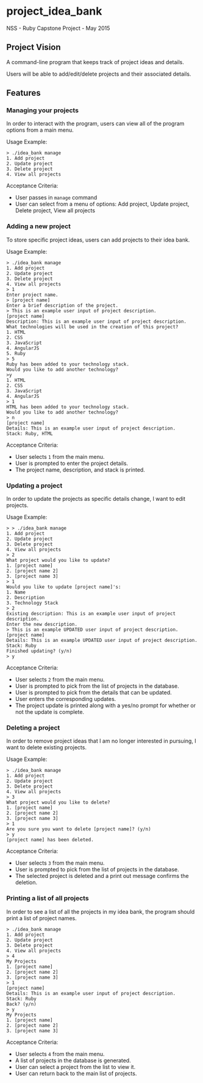 # project_idea_bank
NSS - Ruby Capstone Project - May 2015

## Project Vision

A command-line program that keeps track of project ideas and details.

Users will be able to add/edit/delete projects and their associated details.

## Features

### Managing your projects

In order to interact with the program, users can view all of the program options from a main menu.

Usage Example:
```
> ./idea_bank manage
1. Add project
2. Update project
3. Delete project
4. View all projects
```

Acceptance Criteria:
* User passes in `manage` command
* User can select from a menu of options: Add project, Update project, Delete project, View all projects

### Adding a new project

To store specific project ideas, users can add projects to their idea bank.

Usage Example:

```
> ./idea_bank manage
1. Add project
2. Update project
3. Delete project
4. View all projects
> 1
Enter project name.
> [project name]
Enter a brief description of the project.
> This is an example user input of project description.
[project name]
Description: This is an example user input of project description.
What technologies will be used in the creation of this project?
1. HTML
2. CSS
3. JavaScript
4. AngularJS
5. Ruby
> 5
Ruby has been added to your technology stack.
Would you like to add another technology?
>y
1. HTML
2. CSS
3. JavaScript
4. AngularJS
> 1
HTML has been added to your technology stack.
Would you like to add another technology?
> n
[project name]
Details: This is an example user input of project description.
Stack: Ruby, HTML
```

Acceptance Criteria:
* User selects `1` from the main menu.
* User is prompted to enter the project details.
* The project name, description, and stack is printed.

### Updating a project

In order to update the projects as specific details change, I want to edit projects.

Usage Example:

```
> > ./idea_bank manage
1. Add project
2. Update project
3. Delete project
4. View all projects
> 2
What project would you like to update?
1. [project name]
2. [project name 2]
3. [project name 3]
> 1
Would you like to update [project name]'s:
1. Name
2. Description
3. Technology Stack
> 2
Existing description: This is an example user input of project description.
Enter the new description.
> This is an example UPDATED user input of project description.
[project name]
Details: This is an example UPDATED user input of project description.
Stack: Ruby
Finished updating? (y/n)
> y
```

Acceptance Criteria:
* User selects `2` from the main menu.
* User is prompted to pick from the list of projects in the database.
* User is prompted to pick from the details that can be updated.
* User enters the corresponding updates.
* The project update is printed along with a yes/no prompt for whether or not the update is complete.


### Deleting a project

In order to remove project ideas that I am no longer interested in pursuing, I want to delete existing projects.

Usage Example:

```
> ./idea_bank manage
1. Add project
2. Update project
3. Delete project
4. View all projects
> 3
What project would you like to delete?
1. [project name]
2. [project name 2]
3. [project name 3]
> 1
Are you sure you want to delete [project name]? (y/n)
> y
[project name] has been deleted.
```

Acceptance Criteria:
* User selects `3` from the main menu.
* User is prompted to pick from the list of projects in the database.
* The selected project is deleted and a print out message confirms the deletion.

### Printing a list of all projects

In order to see a list of all the projects in my idea bank, the program should print a list of project names.

```
> ./idea_bank manage
1. Add project
2. Update project
3. Delete project
4. View all projects
> 4
My Projects
1. [project name]
2. [project name 2]
3. [project name 3]
> 1
[project name]
Details: This is an example user input of project description.
Stack: Ruby
Back? (y/n)
> y
My Projects
1. [project name]
2. [project name 2]
3. [project name 3]
```

Acceptance Criteria:
* User selects `4` from the main menu.
* A list of projects in the database is generated.
* User can select a project from the list to view it.
* User can return back to the main list of projects.
